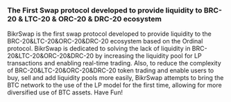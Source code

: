 ### The First Swap protocol developed to provide liquidity to BRC-20 & LTC-20 & ORC-20 & DRC-20 ecosystem

<!--
**BikrSwap/Bikrswap** is a ✨ _special_ ✨ repository because its `README.md` (this file) appears on your GitHub profile.

Here are some ideas to get you started:

- 🔭 I’m currently working on ...
- 🌱 I’m currently learning ...
- 👯 I’m looking to collaborate on ...
- 🤔 I’m looking for help with ...
- 💬 Ask me about ...
- 📫 How to reach me: ...
- 😄 Pronouns: ...
- ⚡ Fun fact: ...
-->
BikrSwap is the first swap protocol developed to provide liquidity to the BRC-20&LTC-20&ORC-20&DRC-20 ecosystem based on the Ordinal protocol.
BikrSwap is dedicated to solving the lack of liquidity in BRC-20&LTC-20&ORC-20&DRC-20 by increasing the liquidity pool for LP transactions and enabling real-time trading. Also, to reduce the complexity of BRC-20&LTC-20&ORC-20&DRC-20 token trading and enable users to buy, sell and add liquidity pools more easily, BikrSwap attempts to bring the BTC network to the use of the LP model for the first time, allowing for more diversified use of BTC assets.
Have Fun!
